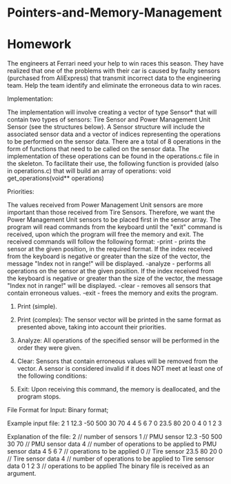 # Pointers-and-Memory-Management
# Homework

The engineers at Ferrari need your help to win races this season. They have realized that one of the problems with their car is caused by faulty sensors (purchased from AliExpress) that transmit incorrect data to the engineering team. Help the team identify and eliminate the erroneous data to win races.

Implementation:

The implementation will involve creating a vector of type Sensor* that will contain two types of sensors: Tire Sensor and Power Management Unit Sensor (see the structures below). A Sensor structure will include the associated sensor data and a vector of indices representing the operations to be performed on the sensor data. There are a total of 8 operations in the form of functions that need to be called on the sensor data. The implementation of these operations can be found in the operations.c file in the skeleton.
To facilitate their use, the following function is provided (also in operations.c) that will build an array of operations: void get_operations(void** operations)

Priorities:

The values received from Power Management Unit sensors are more important than those received from Tire Sensors. Therefore, we want the Power Management Unit sensors to be placed first in the sensor array.
The program will read commands from the keyboard until the "exit" command is received, upon which the program will free the memory and exit.
The received commands will follow the following format:
-print - prints the sensor at the given position, in the required format. If the index received from the keyboard is negative or greater than the size of the vector, the message "Index not in range!" will be displayed.
-analyze - performs all operations on the sensor at the given position. If the index received from the keyboard is negative or greater than the size of the vector, the message "Index not in range!" will be displayed.
-clear - removes all sensors that contain erroneous values.
-exit - frees the memory and exits the program.

1. Print (simple).

2. Print (complex):
The sensor vector will be printed in the same format as presented above, taking into account their priorities.

3. Analyze:
All operations of the specified sensor will be performed in the order they were given.

4. Clear:
Sensors that contain erroneous values will be removed from the vector. A sensor is considered invalid if it does NOT meet at least one of the following conditions:

5. Exit:
Upon receiving this command, the memory is deallocated, and the program stops.

File Format for Input: Binary format;

Example input file:
2 1 12.3 -50 500 30 70 4 4 5 6 7 0 23.5 80 20 0 4 0 1 2 3

Explanation of the file:
2 // number of sensors
1 // PMU sensor
12.3 -50 500 30 70 // PMU sensor data
4 // number of operations to be applied to PMU sensor data
4 5 6 7 // operations to be applied
0 // Tire sensor
23.5 80 20 0 // Tire sensor data
4 // number of operations to be applied to Tire sensor data
0 1 2 3 // operations to be applied
The binary file is received as an argument.
